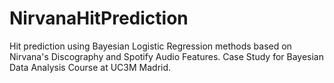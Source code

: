 # NirvanaHitPrediction
 Hit prediction using Bayesian Logistic Regression methods based on Nirvana's Discography and Spotify Audio Features. Case Study for Bayesian Data Analysis Course at UC3M Madrid.
